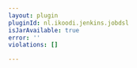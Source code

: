 ```yaml
---
layout: plugin
pluginId: nl.ikoodi.jenkins.jobdsl
isJarAvailable: true
error: ''
violations: []

---
```

